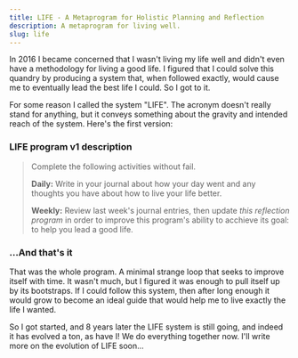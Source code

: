 ```yaml
---
title: LIFE - A Metaprogram for Holistic Planning and Reflection
description: A metaprogram for living well.
slug: life
---
```

In 2016 I became concerned that I wasn't living my life well and didn't even have a methodology for living a good life. I figured that I could solve this quandry by producing a system that, when followed exactly, would cause me to eventually lead the best life I could. So I got to it.

For some reason I called the system "LIFE". The acronym doesn't really stand for anything, but it conveys something about the gravity and intended reach of the system. Here's the first version:

### LIFE program v1 description
> Complete the following activities without fail.
>
> **Daily:** Write in your journal about how your day went and any thoughts you have about how to live your life better.
>
> **Weekly:** Review last week's journal entries, then update *this reflection program* in order to improve this program's ability to acchieve its goal: to help you lead a good life.

### ...And that's it
That was the whole program. A minimal strange loop that seeks to improve itself with time. It wasn't much, but I figured it was enough to pull itself up by its bootstraps. If I could follow this system, then after long enough it would grow to become an ideal guide that would help me to live exactly the life I wanted.

So I got started, and 8 years later the LIFE system is still going, and indeed it has evolved a ton, as have I! We do everything together now. I'll write more on the evolution of LIFE soon...